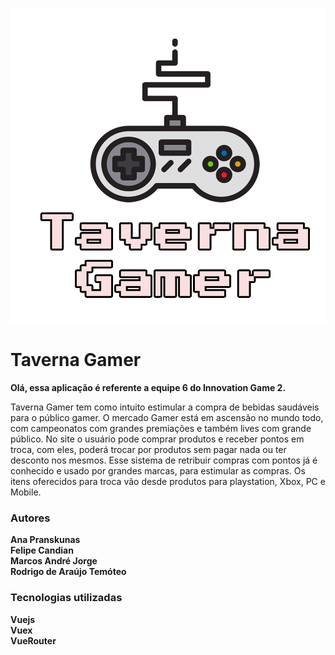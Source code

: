 ![alt text](https://github.com/marcosandrejorge/tavernagamer/blob/master/public/images/TavernaGamer.png)

<h1>Taverna Gamer</h1>

<b>Olá, essa aplicação é referente a equipe 6 do Innovation Game 2.</b>

<p>Taverna Gamer tem como intuito estimular a compra de bebidas saudáveis para o público gamer. O mercado Gamer está em ascensão no mundo todo, com campeonatos com grandes premiações e também lives com grande público. No site o usuário pode comprar produtos e receber pontos em troca, com eles, poderá trocar por produtos sem pagar nada ou ter desconto nos mesmos. Esse sistema de retribuir compras com pontos já é conhecido e usado por grandes marcas, para estimular as compras. Os itens oferecidos para troca vão desde produtos para playstation, Xbox, PC e Mobile.</p>

<h3>Autores</h3>

<b>Ana Pranskunas</b><br>
<b>Felipe Candian</b><br>
<b>Marcos André Jorge</b><br>
<b>Rodrigo de Araújo Temóteo</b><br>

<h3>Tecnologias utilizadas</h3>

<b>Vuejs</b><br>
<b>Vuex</b><br>
<b>VueRouter</b><br>




